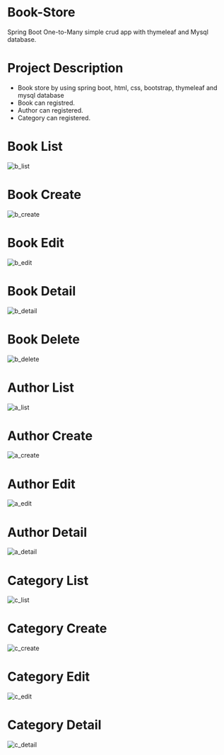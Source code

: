 # Book-Store
Spring Boot One-to-Many simple crud app with thymeleaf and Mysql database.
# Project Description
- Book store by using spring boot, html, css, bootstrap, thymeleaf and mysql database
- Book can registred.
- Author can registered.
- Category can registered.
# Book List
![b_list](https://user-images.githubusercontent.com/45649966/105977810-3428ab80-60c0-11eb-8f24-53216b7f5f6a.PNG)
# Book Create
![b_create](https://user-images.githubusercontent.com/45649966/105977976-69cd9480-60c0-11eb-89e3-50211ebada1a.PNG)
# Book Edit
![b_edit](https://user-images.githubusercontent.com/45649966/105978001-70f4a280-60c0-11eb-9f9e-3201cb3d0cbd.PNG)
# Book Detail
![b_detail](https://user-images.githubusercontent.com/45649966/105978026-77831a00-60c0-11eb-843a-c39777584267.PNG)
# Book Delete
![b_delete](https://user-images.githubusercontent.com/45649966/105978046-7ce06480-60c0-11eb-802a-dae7cfa1f729.PNG)
# Author List
![a_list](https://user-images.githubusercontent.com/45649966/105978089-879af980-60c0-11eb-850d-6c62337ce319.PNG)
# Author Create
![a_create](https://user-images.githubusercontent.com/45649966/105978105-8c5fad80-60c0-11eb-8da2-88c79cf44cc6.PNG)
# Author Edit
![a_edit](https://user-images.githubusercontent.com/45649966/105978147-98e40600-60c0-11eb-86c4-223b2bf43ada.PNG)
# Author Detail
![a_detail](https://user-images.githubusercontent.com/45649966/105978167-a0a3aa80-60c0-11eb-9ff6-217ae943b411.PNG)
# Category List
![c_list](https://user-images.githubusercontent.com/45649966/105978192-a8fbe580-60c0-11eb-998e-400b0a833c2b.PNG)
# Category Create
![c_create](https://user-images.githubusercontent.com/45649966/105978212-af8a5d00-60c0-11eb-856a-fb095daeef60.PNG)
# Category Edit
![c_edit](https://user-images.githubusercontent.com/45649966/105978235-b4e7a780-60c0-11eb-9182-173128028578.PNG)
# Category Detail
![c_detail](https://user-images.githubusercontent.com/45649966/105978256-bb761f00-60c0-11eb-816a-086044623963.PNG)

